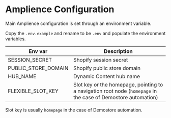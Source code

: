 # Amplience Configuration

Main Amplience configuration is set through an environment variable.

Copy the `.env.example` and rename to be `.env` and populate the environment variables.

| Env var             | Description                                                                                                   |
| ------------------- | ------------------------------------------------------------------------------------------------------------- |
| SESSION_SECRET      | Shopify session secret                                                                                        |
| PUBLIC_STORE_DOMAIN | Shopify public store domain                                                                                   |
| HUB_NAME            | Dynamic Content hub name                                                                                      |
| FLEXIBLE_SLOT_KEY   | Slot key or the homepage, pointing to a navigation root node (`homepage` in the case of Demostore automation) |

Slot key is usually `homepage` in the case of Demostore automation.
